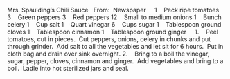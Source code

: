 Mrs. Spaulding’s Chili Sauce
 
From:  Newspaper
 
 
1    Peck ripe tomatoes
3    Green peppers
3    Red peppers
12    Small to medium onions
1    Bunch celery
1    Cup salt
1    Quart vinegar
6    Cups sugar
1    Tablespoon ground cloves
1    Tablespoon cinnamon
1    Tablespoon ground ginger
 
 
1.    Peel tomatoes, cut in pieces.  Cut peppers, onions, celery in chunks and put through grinder.  Add salt to all the vegetables and let sit for 6 hours.  Put in cloth bag and drain over sink overnight.
2.    Bring to a boil the vinegar, sugar, pepper, cloves, cinnamon and ginger.  Add vegetables and bring to a boil.  Ladle into hot sterilized jars and seal.
 
